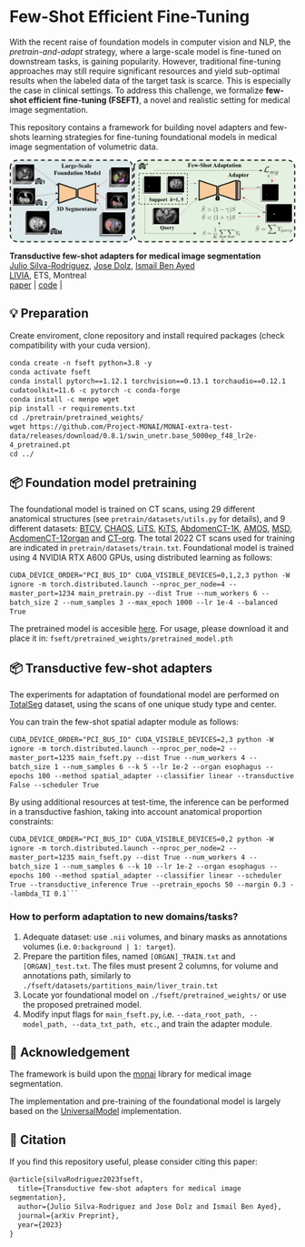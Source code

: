 # Few-Shot Efficient Fine-Tuning

With the recent raise of foundation models in computer vision and NLP, the *pretrain-and-adapt* strategy, where a large-scale model is fine-tuned on downstream tasks, is gaining popularity.
However, traditional fine-tuning approaches may still require significant resources and yield sub-optimal results when the labeled data of the target task is scarce.
This is especially the case in clinical settings. To address this challenge, we formalize **few-shot efficient fine-tuning (FSEFT)**, a novel and realistic setting for medical image segmentation.

This repository contains a framework for building novel adapters and few-shots learning strategies for fine-tuning foundational models in medical image segmentation of volumetric data.

<img src="./documents/overview.png" width = "750" alt="" align=center /> <br/>

<b>Transductive few-shot adapters for medical image segmentation</b> <br/>
[Julio Silva-Rodriguez](https://scholar.google.es/citations?user=1UMYgHMAAAAJ&hl), [Jose Dolz](https://scholar.google.es/citations?user=yHQIFFMAAAAJ&hl),
[Ismail Ben Ayed](https://scholar.google.es/citations?user=29vyUccAAAAJ&hl) <br/>
[LIVIA](https://liviamtl.ca/), ETS, Montreal <br/>
[paper](https://arxiv.org/abs/2303.17051) | [code](https://github.com/jusiro/fewshot-finetuning) |

## 💡 Preparation
Create enviroment, clone repository and install required packages (check compatibility with your cuda version).

```
conda create -n fseft python=3.8 -y
conda activate fseft
conda install pytorch==1.12.1 torchvision==0.13.1 torchaudio==0.12.1 cudatoolkit=11.6 -c pytorch -c conda-forge
conda install -c menpo wget
pip install -r requirements.txt
cd ./pretrain/pretrained_weights/
wget https://github.com/Project-MONAI/MONAI-extra-test-data/releases/download/0.8.1/swin_unetr.base_5000ep_f48_lr2e-4_pretrained.pt
cd ../
```

## 📦 Foundation model pretraining

The foundational model is trained on CT scans, using 29 different anatomical structures (see `pretrain/datasets/utils.py` for details), and 9 different datasets:
[BTCV](https://www.synapse.org/#!Synapse:syn3193805/wiki/217789),
[CHAOS](https://chaos.grand-challenge.org/Combined_Healthy_Abdominal_Organ_Segmentation/),
[LiTS](https://competitions.codalab.org/competitions/17094#learn_the_details),
[KiTS](https://kits21.kits-challenge.org/participate#download-block),
[AbdomenCT-1K](https://github.com/JunMa11/AbdomenCT-1K),
[AMOS](https://amos22.grand-challenge.org),
[MSD](https://drive.google.com/drive/folders/1HqEgzS8BV2c7xYNrZdEAnrHk7osJJ--2),
[AcdomenCT-12organ](https://github.com/JunMa11/AbdomenCT-1K) 
and [CT-org](https://wiki.cancerimagingarchive.net/pages/viewpage.action?pageId=61080890).
The total 2022 CT scans used for training are indicated in `pretrain/datasets/train.txt`. Foundational model is trained using 4 NVIDIA RTX A600 GPUs, using distributed learning as follows:

```
CUDA_DEVICE_ORDER="PCI_BUS_ID" CUDA_VISIBLE_DEVICES=0,1,2,3 python -W ignore -m torch.distributed.launch --nproc_per_node=4 --master_port=1234 main_pretrain.py --dist True --num_workers 6 --batch_size 2 --num_samples 3 --max_epoch 1000 --lr 1e-4 --balanced True
```

The pretrained model is accesible [here](https://drive.google.com/file/d/18yLNxmWGnVifQNeYYwyyu56Cg4tWV9aW/view?usp=sharing). For usage, please download it and place it in: `fseft/pretrained_weights/pretrained_model.pth`

## 📦 Transductive few-shot adapters

The experiments for adaptation of foundational model are performed on [TotalSeg](https://zenodo.org/record/6802614#.ZBDA3dLMKV4) dataset, using the scans of one unique study type and center. 

You can train the few-shot spatial adapter module as follows:

```
CUDA_DEVICE_ORDER="PCI_BUS_ID" CUDA_VISIBLE_DEVICES=2,3 python -W ignore -m torch.distributed.launch --nproc_per_node=2 --master_port=1235 main_fseft.py --dist True --num_workers 4 --batch_size 1 --num_samples 6 --k 5 --lr 1e-2 --organ esophagus --epochs 100 --method spatial_adapter --classifier linear --transductive False --scheduler True
```

By using additional resources at test-time, the inference can be performed in a transductive fashion, taking into account anatomical proportion constraints:

```
CUDA_DEVICE_ORDER="PCI_BUS_ID" CUDA_VISIBLE_DEVICES=0,2 python -W ignore -m torch.distributed.launch --nproc_per_node=2 --master_port=1235 main_fseft.py --dist True --num_workers 4 --batch_size 1 --num_samples 6 --k 10 --lr 1e-2 --organ esophagus --epochs 100 --method spatial_adapter --classifier linear --scheduler True --transductive_inference True --pretrain_epochs 50 --margin 0.3 --lambda_TI 0.1```
```

### **How to perform adaptation to new domains/tasks?**

1. Adequate dataset: use `.nii` volumes, and binary masks as annotations volumes (i.e. `0:background | 1: target`).  
2. Prepare the partition files, named `[ORGAN]_TRAIN.txt` and `[ORGAN]_test.txt`. The files must present 2 columns, for volume and annotations path, similarly to `./fseft/datasets/partitions_main/liver_train.txt`
3. Locate yor foundational model on `./fseft/pretrained_weights/` or use the proposed pretrained model.
4. Modify input flags for `main_fseft.py`, i.e. `--data_root_path, --model_path, --data_txt_path, etc.`,  and train the adapter module.

## 🙏 Acknowledgement

The framework is build upon the [monai](https://github.com/Project-MONAI/MONAI) library for medical image segmentation.

The implementation and pre-training of the foundational model is largely based on the [UniversalModel](https://github.com/ljwztc/CLIP-Driven-Universal-Model) implementation.


## 📝 Citation

If you find this repository useful, please consider citing this paper:
```
@article{silvaRodriguez2023fseft,
  title={Transductive few-shot adapters for medical image segmentation},
  author={Julio Silva-Rodriguez and Jose Dolz and Ismail Ben Ayed},
  journal={arXiv Preprint},
  year={2023}
}
```
